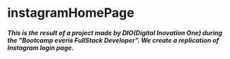 # instagramHomePage

##### This is the result of a project made by DIO(Digital Inovation One) during the "Bootcamp everis FullStack Developer". We create a replication of Instagram login page.
